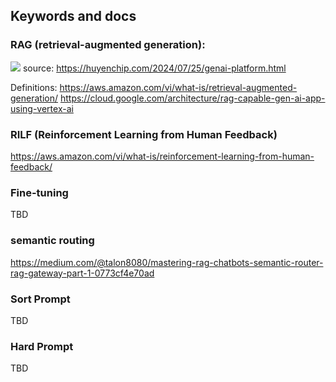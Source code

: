 ## Keywords and docs

### RAG (retrieval-augmented generation):

![](https://huyenchip.com/assets/pics/genai-platform/1-genai-platform.png)
source: https://huyenchip.com/2024/07/25/genai-platform.html

Definitions:
https://aws.amazon.com/vi/what-is/retrieval-augmented-generation/
https://cloud.google.com/architecture/rag-capable-gen-ai-app-using-vertex-ai

### RILF (Reinforcement Learning from Human Feedback)

https://aws.amazon.com/vi/what-is/reinforcement-learning-from-human-feedback/

### Fine-tuning

TBD

### semantic routing

https://medium.com/@talon8080/mastering-rag-chatbots-semantic-router-rag-gateway-part-1-0773cf4e70ad

### Sort Prompt

TBD

### Hard Prompt

TBD
